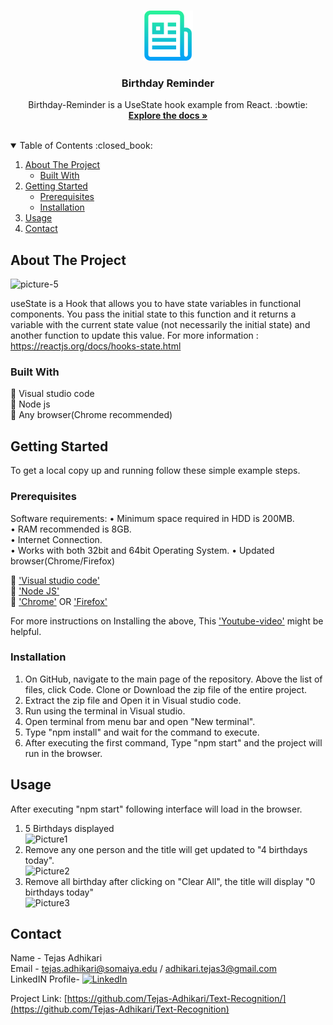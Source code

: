 <!-- PROJECT LOGO -->
<br />
<p align="center">
    <img src="images/logo.png" alt="Logo" width="80" height="80">
  </a>

  <h3 align="center">Birthday Reminder</h3>

  <p align="center">
    Birthday-Reminder is a UseState hook example from React. :bowtie:
    <br />
    <a href="https://reactjs.org/docs/hooks-state.html"><strong>Explore the docs »</strong></a>
    <br />
    <br />
  </p>
</p>

<!-- TABLE OF CONTENTS -->
<details open="open">
  <summary>Table of Contents :closed_book:</summary>
  <ol>
    <li>
      <a href="#about-the-project">About The Project</a>
      <ul>
        <li><a href="#built-with">Built With</a></li>
      </ul>
    </li>
    <li>
      <a href="#getting-started">Getting Started</a>
      <ul>
        <li><a href="#prerequisites">Prerequisites</a></li>
        <li><a href="#installation">Installation</a></li>
      </ul>
    </li>
    <li><a href="#usage">Usage</a></li>
    <li><a href="#contact">Contact</a></li>
  </ol>
</details>

<!-- ABOUT THE PROJECT -->

## About The Project

![picture-5](https://user-images.githubusercontent.com/80888228/113479944-646d3b80-94af-11eb-99cd-2ad0a3257176.PNG)

useState is a Hook that allows you to have state variables in functional components. You pass the initial state to this function and it returns a variable with the current state value (not necessarily the initial state) and another function to update this value. For more information : https://reactjs.org/docs/hooks-state.html

### Built With

:red_circle: Visual studio code\
:red_circle: Node js\
:red_circle: Any browser(Chrome recommended)

<!-- GETTING STARTED -->

## Getting Started

To get a local copy up and running follow these simple example steps.

### Prerequisites

Software requirements:
• Minimum space required in HDD is 200MB.\
• RAM recommended is 8GB.\
• Internet Connection.\
• Works with both 32bit and 64bit Operating System.
• Updated browser(Chrome/Firefox)

:large_blue_diamond: ['Visual studio code'](https://code.visualstudio.com/download)\
:large_blue_diamond: ['Node JS'](https://nodejs.org/en/)\
:large_blue_diamond: ['Chrome'](https://www.google.com/intl/en_in/chrome/)
                        OR
 ['Firefox'](https://www.mozilla.org/en-US/firefox/new/)


For more instructions on Installing the above, This ['Youtube-video'](https://www.youtube.com/watch?v=IbWXHfz91_Y&ab_channel=HongLy) might be helpful.

### Installation

1. On GitHub, navigate to the main page of the repository. Above the list of files, click Code. Clone or Download the zip file of the entire project.
2. Extract the zip file and Open it in Visual studio code.
3. Run using the terminal in Visual studio.
4. Open terminal from menu bar and open "New terminal".
5. Type "npm install" and wait for the command to execute.
6. After executing the first command, Type "npm start" and the project will run in the browser.

<!-- USAGE EXAMPLES -->

## Usage
After executing "npm start" following interface will load in the browser.
1. 5 Birthdays displayed\
   ![Picture1](https://user-images.githubusercontent.com/80888228/113479954-6df6a380-94af-11eb-9500-83061b98b9b7.png)
2. Remove any one person and the title will get updated to "4 birthdays today".\
   ![Picture2](https://user-images.githubusercontent.com/80888228/113479955-6e8f3a00-94af-11eb-991f-963914b1006f.png)
3. Remove all birthday after clicking on "Clear All", the title will display "0 birthdays today"\
   ![Picture3](https://user-images.githubusercontent.com/80888228/113479956-6f27d080-94af-11eb-99de-6d72f80374c2.png)


<!-- CONTACT -->

## Contact

Name - Tejas Adhikari\
Email - tejas.adhikari@somaiya.edu / adhikari.tejas3@gmail.com\
LinkedIN Profile- [![LinkedIn][linkedin-shield]][linkedin-url]

Project Link: [https://github.com/Tejas-Adhikari/Text-Recognition/](https://github.com/Tejas-Adhikari/Text-Recognition)

[linkedin-shield]: https://img.shields.io/badge/-LinkedIn-black.svg?style=for-the-badge&logo=linkedin&colorB=555
[linkedin-url]: https://www.linkedin.com/in/tejas-adhikari-4ba530168/
